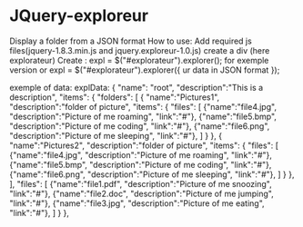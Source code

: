 JQuery-exploreur
================

Display a folder from a JSON format
How to use: 
Add required js files(jquery-1.8.3.min.js and jquery.exploreur-1.0.js)
create a div (here explorateur)
Create : expl = $("#explorateur").explorer(); for exemple version or 
expl = $("#explorateur").explorer({
  ur data in JSON format
});

exemple of data:
explData: {
  				"name": "root",
					"description":"This is a description",
					"items":
					{
						"folders":
						[
							{
								"name":"Pictures1",
								"description":"folder of picture",
								"items":
								{
									"files":
									[
										{"name":"file4.jpg", "description":"Picture of me roaming", "link":"#"},
										{"name":"file5.bmp", "description":"Picture of me coding", "link":"#"},
										{"name":"file6.png", "description":"Picture of me sleeping", "link":"#"},
									]
								}
							},
							{
								"name":"Pictures2",
								"description":"folder of picture",
								"items":
								{
									"files":
									[
										{"name":"file4.jpg", "description":"Picture of me roaming", "link":"#"},
										{"name":"file5.bmp", "description":"Picture of me coding", "link":"#"},
										{"name":"file6.png", "description":"Picture of me sleeping", "link":"#"},
									]
								}
							},
						],
						"files":
						[
							{"name":"file1.pdf", "description":"Picture of me snoozing", "link":"#"},
							{"name":"file2.doc", "description":"Picture of me jumping", "link":"#"},
							{"name":"file3.jpg", "description":"Picture of me eating", "link":"#"},
						]
					}
				},
